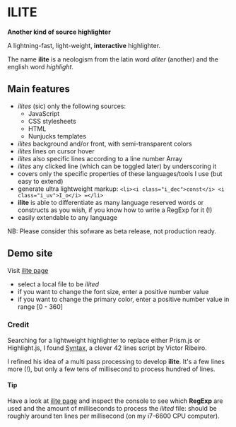 # ILITE

__Another kind of source highlighter__

A lightning-fast, light-weight, __interactive__ highlighter.

The name __ilite__ is a neologism from the latin word _aliter_ (another) and the english word _highlight_.


## Main features

-  _ilites_ (sic) only the following sources:
    - JavaScript
    - CSS stylesheets
    - HTML
    - Nunjucks templates
- _ilites_ background and/or front, with semi-transparent colors
-  _ilites_ lines on cursor hover
-  _ilites_ also specific lines according to a line number Array
-  _ilites_ any clicked line (which can be toggled later) by underscoring it
-  covers only the specific properties of these languages/tools I use (but easy to extend)
-  generate ultra lightweight markup:
```<li><i class="i_dec">const</i> <i class="i_uv">I_o</i> =</li>```
-  __ilite__ is able to differentiate as many language reserved words or constructs as you wish,
if you know how to write a RegExp for it (!)
- easily extendable to any language


NB: Please consider this sofware as beta release, not production ready.


## Demo site

Visit [ilite page]

+ select a local file to be _ilited_
+ if you want to change the font size, enter a positive number value
+ if you want to change the primary color, enter a positive number value in range [0 - 360]


### Credit

Searching for a lightweight highlighter to replace either Prism.js or Highlight.js, I found [Syntax], a clever 42 lines script by Victor Ribeiro.

I refined his idea of a multi pass processing to develop __ilite__.
It's a few lines more (!), but only a few tens of millisecond to process hundred of lines.

#### Tip

Have a look at [ilite page] and inspect the console to see which **RegExp** are used and the amount of milliseconds to process the _ilited_ file: should be roughly around ten lines per millisecond (on my i7-6600 CPU computer).


[ilite page]: https://ilite.netlify.app
[Syntax]: https://github.com/victorqribeiro/syntax